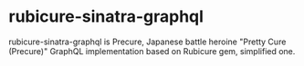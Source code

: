 # rubicure-sinatra-graphql

rubicure-sinatra-graphql is Precure, Japanese battle heroine "Pretty Cure (Precure)" GraphQL implementation based on Rubicure gem, simplified one.

